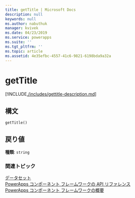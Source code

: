 ```yaml
---
title: getTitle | Microsoft Docs
description: null
keywords: null
ms.author: nabuthuk
manager: kvivek
ms.date: 04/23/2019
ms.service: powerapps
ms.suite: ''
ms.tgt_pltfrm: ''
ms.topic: article
ms.assetid: 4e35efbc-4557-41c6-9821-6198bda9a32a
---
```


# <a name="gettitle"></a>getTitle

[!INCLUDE[./includes/gettitle-description.md](./includes/gettitle-description.md)]

## <a name="syntax"></a>構文

`getTitle()`

## <a name="return-value"></a>戻り値

**種類**: `string`


### <a name="related-topics"></a>関連トピック

[データセット](../dataset.md)<br/>
[PowerApps コンポーネント フレームワークの API リファレンス](../../reference/index.md)<br/>
[PowerApps コンポーネント フレームワークの概要](../../overview.md)